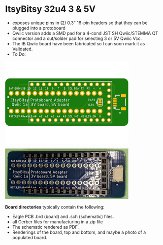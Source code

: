 # ItsyBitsy 32u4 3 & 5V
  * exposes unique pins in (2) 0.3" 16-pin headers so that they can be plugged into a protoboard
  * Qwiic version adds a SMD pad for a 4-cond JST SH Qwiic/STEMMA QT connector and a cut/solder pad for selecting 3 or 5V Qwiic Vcc.
  * The IB Qwiic board have been fabricated so I can soon mark it as Validated.
  * To Do:

![IB Qwiic Image](ItsyBitsy_Qwiic-top-400.png)

![IB Qwiic Photo](ItsyBitsy_Qwiic-photo-400.png)

__Board directories__ typically contain the following:
  * Eagle PCB .brd (board) and .sch (schematic) files.
  * all Gerber files for manufacturing in a zip file
  * The schematic rendered as PDF.
  * Renderings of the board, top and bottom, and maybe a photo of a populated board.